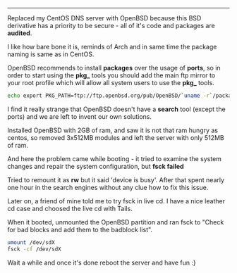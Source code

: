 
---

Replaced my CentOS DNS server with OpenBSD because this BSD derivative has a priority to be secure - all of it's code and packages are **audited**.

I like how bare bone it is, reminds of Arch and in same time the package naming is same as in CentOS.

OpenBSD recommends to install **packages** over the usage of **ports**, so in order to start using the **pkg_** tools you should add the main ftp mirror to your root profile which will allow all system users to use the **pkg_** tools.

```bash
echo export PKG_PATH=ftp://ftp.openbsd.org/pub/OpenBSD/`uname -r`/packages/`machine -a`/ >> ~/.profile
```

I find it really strange that OpenBSD doesn't have a **search** tool (except the ports) and we are left to invent our own solutions.

Installed OpenBSD with 2GB of ram, and saw it is not that ram hungry as centos, so removed 3x512MB modules and left the server with only 512MB of ram.

And here the problem came while booting - it tried to examine the system changes and repair the system configuration, but **fsck failed**

Tried to remount it as **rw** but it said 'device is busy'. After that spent nearly one hour in the search engines without any clue how to fix this issue.

Later on, a friend of mine told me to try fsck in live cd. I have a nice leather cd case and choosed the live cd with Tails.

When it booted, unmounted the OpenBSD partition and ran fsck to "Check for bad blocks and add them to the badblock list".

```bash
umount /dev/sdX
fsck -cf /dev/sdX
```

Wait a while and once it's done reboot the server and have fun :}
